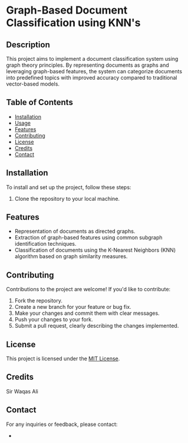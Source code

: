 # Graph-Based Document Classification using KNN's

## Description

This project aims to implement a document classification system using graph theory principles. By representing documents as graphs and leveraging graph-based features, the system can categorize documents into predefined topics with improved accuracy compared to traditional vector-based models.

## Table of Contents

- [Installation](#installation)
- [Usage](#usage)
- [Features](#features)
- [Contributing](#contributing)
- [License](#license)
- [Credits](#credits)
- [Contact](#contact)

## Installation

To install and set up the project, follow these steps:

1. Clone the repository to your local machine.

## Features

- Representation of documents as directed graphs.
- Extraction of graph-based features using common subgraph identification techniques.
- Classification of documents using the K-Nearest Neighbors (KNN) algorithm based on graph similarity measures.

## Contributing

Contributions to the project are welcome! If you'd like to contribute:

1. Fork the repository.
2. Create a new branch for your feature or bug fix.
3. Make your changes and commit them with clear messages.
4. Push your changes to your fork.
5. Submit a pull request, clearly describing the changes implemented.

## License

This project is licensed under the [MIT License](LICENSE).

## Credits

Sir Waqas Ali

## Contact

For any inquiries or feedback, please contact:

- [Project Maintainer]: hoco1092@gmail.com
